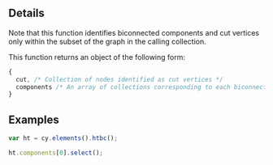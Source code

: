 ## Details

Note that this function identifies biconnected components and cut vertices only within the subset of the graph in the calling collection.

This function returns an object of the following form:

```js
{
  cut, /* Collection of nodes identified as cut vertices */
  components /* An array of collections corresponding to each biconnected component */
}
```

## Examples

```js
var ht = cy.elements().htbc();

ht.components[0].select();
```
